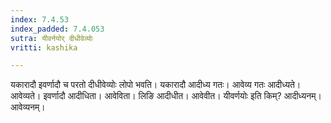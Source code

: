 ```yaml
---
index: 7.4.53
index_padded: 7.4.053
sutra: यीवर्नयोर् दीधीवेव्योः
vritti: kashika

---
```

यकारादौ इवर्णादौ च परतो दीधीवेव्योः लोपो भवति। यकारादौ आदीध्य गतः। आवेव्य गतः आदीध्यते। आवेव्यते। इवर्णादौ आदीधिता। आवेविता। लिङि आदीधीत। आवेवीत। यीवर्णयोः इति किम्? आदीध्यनम्। आवेव्यनम्।